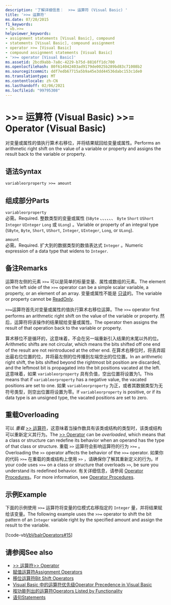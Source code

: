 ```yaml
---
description: '了解详细信息：  >>= 运算符 (Visual Basic) '
title: '>>= 运算符'
ms.date: 07/20/2015
f1_keywords:
- vb.>>=
helpviewer_keywords:
- assignment statements [Visual Basic], compound
- statements [Visual Basic], compound assignment
- operator >>= [Visual Basic]
- compound assignment statements [Visual Basic]
- '>>= operator [Visual Basic]'
ms.assetid: 2bcd9abb-7a8c-4229-b75d-8816ff1dc700
ms.openlocfilehash: 80f614042403ad9179de0025b289bd83c71008b2
ms.sourcegitcommit: ddf7edb67715a5b9a45e3dd44536dabc153c1de0
ms.translationtype: MT
ms.contentlocale: zh-CN
ms.lasthandoff: 02/06/2021
ms.locfileid: "99795308"
---
```

# <a name="-operator-visual-basic"></a><span data-ttu-id="d3bb2-103">>>= 运算符 (Visual Basic) </span><span class="sxs-lookup"><span data-stu-id="d3bb2-103">>>= Operator (Visual Basic)</span></span>

<span data-ttu-id="d3bb2-104">对变量或属性的值执行算术右移位，并将结果赋回给变量或属性。</span><span class="sxs-lookup"><span data-stu-id="d3bb2-104">Performs an arithmetic right shift on the value of a variable or property and assigns the result back to the variable or property.</span></span>  
  
## <a name="syntax"></a><span data-ttu-id="d3bb2-105">语法</span><span class="sxs-lookup"><span data-stu-id="d3bb2-105">Syntax</span></span>  
  
```vb  
variableorproperty >>= amount  
```  
  
## <a name="parts"></a><span data-ttu-id="d3bb2-106">组成部分</span><span class="sxs-lookup"><span data-stu-id="d3bb2-106">Parts</span></span>  

 `variableorproperty`  
 <span data-ttu-id="d3bb2-107">必需。</span><span class="sxs-lookup"><span data-stu-id="d3bb2-107">Required.</span></span> <span data-ttu-id="d3bb2-108">整数类型的变量或属性 (`SByte` 、、、、、、 `Byte` `Short` `UShort` `Integer` `UInteger` `Long` 或 `ULong`) 。</span><span class="sxs-lookup"><span data-stu-id="d3bb2-108">Variable or property of an integral type (`SByte`, `Byte`, `Short`, `UShort`, `Integer`, `UInteger`, `Long`, or `ULong`).</span></span>  
  
 `amount`  
 <span data-ttu-id="d3bb2-109">必需。</span><span class="sxs-lookup"><span data-stu-id="d3bb2-109">Required.</span></span> <span data-ttu-id="d3bb2-110">扩大到的数据类型的数值表达式 `Integer` 。</span><span class="sxs-lookup"><span data-stu-id="d3bb2-110">Numeric expression of a data type that widens to `Integer`.</span></span>  
  
## <a name="remarks"></a><span data-ttu-id="d3bb2-111">备注</span><span class="sxs-lookup"><span data-stu-id="d3bb2-111">Remarks</span></span>  

 <span data-ttu-id="d3bb2-112">运算符左侧的元素 `>>=` 可以是简单的标量变量、属性或数组的元素。</span><span class="sxs-lookup"><span data-stu-id="d3bb2-112">The element on the left side of the `>>=` operator can be a simple scalar variable, a property, or an element of an array.</span></span> <span data-ttu-id="d3bb2-113">变量或属性不能是 [只读](../modifiers/readonly.md)的。</span><span class="sxs-lookup"><span data-stu-id="d3bb2-113">The variable or property cannot be [ReadOnly](../modifiers/readonly.md).</span></span>  
  
 <span data-ttu-id="d3bb2-114">`>>=`运算符首先对变量或属性的值执行算术右移位运算。</span><span class="sxs-lookup"><span data-stu-id="d3bb2-114">The `>>=` operator first performs an arithmetic right shift on the value of the variable or property.</span></span> <span data-ttu-id="d3bb2-115">然后，运算符将该操作的结果赋给变量或属性。</span><span class="sxs-lookup"><span data-stu-id="d3bb2-115">The operator then assigns the result of that operation back to the variable or property.</span></span>  
  
 <span data-ttu-id="d3bb2-116">算术移位不是循环的，这意味着，不会在另一端重新引入结果的末尾以外的位。</span><span class="sxs-lookup"><span data-stu-id="d3bb2-116">Arithmetic shifts are not circular, which means the bits shifted off one end of the result are not reintroduced at the other end.</span></span> <span data-ttu-id="d3bb2-117">在算术右移位时，将丢弃超出最右位位置的位，并将最左侧的位传播到左端空出的位位置。</span><span class="sxs-lookup"><span data-stu-id="d3bb2-117">In an arithmetic right shift, the bits shifted beyond the rightmost bit position are discarded, and the leftmost bit is propagated into the bit positions vacated at the left.</span></span> <span data-ttu-id="d3bb2-118">这意味着，如果 `variableorproperty` 具有负值，空出位置将设置为1。</span><span class="sxs-lookup"><span data-stu-id="d3bb2-118">This means that if `variableorproperty` has a negative value, the vacated positions are set to one.</span></span> <span data-ttu-id="d3bb2-119">如果 `variableorproperty` 为正，或者其数据类型为无符号类型，则空出位置将设置为零。</span><span class="sxs-lookup"><span data-stu-id="d3bb2-119">If `variableorproperty` is positive, or if its data type is an unsigned type, the vacated positions are set to zero.</span></span>  
  
## <a name="overloading"></a><span data-ttu-id="d3bb2-120">重载</span><span class="sxs-lookup"><span data-stu-id="d3bb2-120">Overloading</span></span>  

 <span data-ttu-id="d3bb2-121">可以 *重载* [>> 运算符](right-shift-operator.md)，这意味着当操作数具有该类或结构的类型时，该类或结构可以重新定义其行为。</span><span class="sxs-lookup"><span data-stu-id="d3bb2-121">The [>> Operator](right-shift-operator.md) can be *overloaded*, which means that a class or structure can redefine its behavior when an operand has the type of that class or structure.</span></span> <span data-ttu-id="d3bb2-122">重载 `>>` 运算符会影响运算符的行为 `>>=` 。</span><span class="sxs-lookup"><span data-stu-id="d3bb2-122">Overloading the `>>` operator affects the behavior of the `>>=` operator.</span></span> <span data-ttu-id="d3bb2-123">如果你的代码 `>>=` 在重载的类或结构上使用 `>>` ，请确保你了解其重新定义的行为。</span><span class="sxs-lookup"><span data-stu-id="d3bb2-123">If your code uses `>>=` on a class or structure that overloads `>>`, be sure you understand its redefined behavior.</span></span> <span data-ttu-id="d3bb2-124">有关详细信息，请参阅 [Operator Procedures](../../programming-guide/language-features/procedures/operator-procedures.md)。</span><span class="sxs-lookup"><span data-stu-id="d3bb2-124">For more information, see [Operator Procedures](../../programming-guide/language-features/procedures/operator-procedures.md).</span></span>  
  
## <a name="example"></a><span data-ttu-id="d3bb2-125">示例</span><span class="sxs-lookup"><span data-stu-id="d3bb2-125">Example</span></span>  

 <span data-ttu-id="d3bb2-126">下面的示例使用 `>>=` 运算符将变量的位模式右移指定的 `Integer` 量，并将结果赋给该变量。</span><span class="sxs-lookup"><span data-stu-id="d3bb2-126">The following example uses the `>>=` operator to shift the bit pattern of an `Integer` variable right by the specified amount and assign the result to the variable.</span></span>  
  
 [!code-vb[VbVbalrOperators#15](~/samples/snippets/visualbasic/VS_Snippets_VBCSharp/VbVbalrOperators/VB/Class1.vb#15)]  
  
## <a name="see-also"></a><span data-ttu-id="d3bb2-127">请参阅</span><span class="sxs-lookup"><span data-stu-id="d3bb2-127">See also</span></span>

- [<span data-ttu-id="d3bb2-128">>> 运算符</span><span class="sxs-lookup"><span data-stu-id="d3bb2-128">>> Operator</span></span>](right-shift-operator.md)
- [<span data-ttu-id="d3bb2-129">赋值运算符</span><span class="sxs-lookup"><span data-stu-id="d3bb2-129">Assignment Operators</span></span>](assignment-operators.md)
- [<span data-ttu-id="d3bb2-130">移位运算符</span><span class="sxs-lookup"><span data-stu-id="d3bb2-130">Bit Shift Operators</span></span>](bit-shift-operators.md)
- [<span data-ttu-id="d3bb2-131">Visual Basic 中的运算符优先级</span><span class="sxs-lookup"><span data-stu-id="d3bb2-131">Operator Precedence in Visual Basic</span></span>](operator-precedence.md)
- [<span data-ttu-id="d3bb2-132">按功能列出的运算符</span><span class="sxs-lookup"><span data-stu-id="d3bb2-132">Operators Listed by Functionality</span></span>](operators-listed-by-functionality.md)
- [<span data-ttu-id="d3bb2-133">语句</span><span class="sxs-lookup"><span data-stu-id="d3bb2-133">Statements</span></span>](../../programming-guide/language-features/statements.md)
